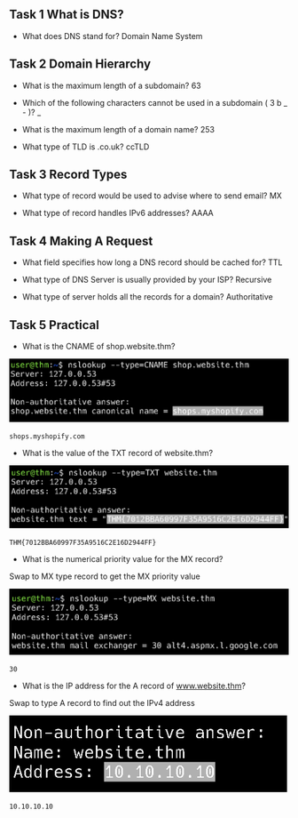 
## Task 1 What is DNS?

- What does DNS stand for?
	Domain Name System

## Task 2 Domain Hierarchy

- What is the maximum length of a subdomain?
	63

- Which of the following characters cannot be used in a subdomain ( 3 b _ - )?
	_

- What is the maximum length of a domain name?
	253

- What type of TLD is .co.uk?
	ccTLD

## Task 3 Record Types

- What type of record would be used to advise where to send email?
	MX

- What type of record handles IPv6 addresses?
	AAAA

## Task 4 Making A Request

- What field specifies how long a DNS record should be cached for?
	TTL

- What type of DNS Server is usually provided by your ISP?
	Recursive

- What type of server holds all the records for a domain?
	Authoritative

## Task 5 Practical

- What is the CNAME of shop.website.thm?

![](Attachments/CNAME.png)

	shops.myshopify.com

- What is the value of the TXT record of website.thm?

![](Attachments/TXT%20value.png)

	THM{7012BBA60997F35A9516C2E16D2944FF}

- What is the numerical priority value for the MX record?

Swap to MX type record to get the MX priority value

![](Attachments/MX%20value.png)

	30

- What is the IP address for the A record of www.website.thm?

Swap to type A record to find out the IPv4 address

![](Attachments/IP%20address.png)

	10.10.10.10
